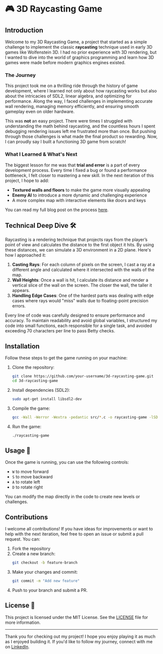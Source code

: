 # 🎮 3D Raycasting Game

## Introduction
Welcome to my 3D Raycasting Game, a project that started as a simple challenge to implement the classic **raycasting** technique used in early 3D games like Wolfenstein 3D. I had no prior experience with 3D rendering, but I wanted to dive into the world of graphics programming and learn how 3D games were made before modern graphics engines existed.

### The Journey
This project took me on a thrilling ride through the history of game development, where I learned not only about how raycasting works but also about the intricacies of SDL2, linear algebra, and optimizing for performance. Along the way, I faced challenges in implementing accurate wall rendering, managing memory efficiently, and ensuring smooth gameplay even on older hardware.


This was **not** an easy project. There were times I struggled with understanding the math behind raycasting, and the countless hours I spent debugging rendering issues left me frustrated more than once. But pushing through those challenges is what made the final product so rewarding. Now, I can proudly say I built a functioning 3D game from scratch!

### What I Learned & What's Next
The biggest lesson for me was that **trial and error** is a part of every development process. Every time I fixed a bug or found a performance bottleneck, I felt closer to mastering a new skill. In the next iteration of this project, I hope to add:
- **Textured walls and floors** to make the game more visually appealing
- **Enemy AI** to introduce a more dynamic and challenging experience
- A more complex map with interactive elements like doors and keys

You can read my full blog post on the process [here](https://www.linkedin.com/posts/kabelo-moncho-02118a1b4_creating-a-3d-raycasting-game-purpose-the-activity-7242097012563730432-mj5o?utm_source=share&utm_medium=member_desktop).

## Technical Deep Dive 🛠️
Raycasting is a rendering technique that projects rays from the player’s point of view and calculates the distance to the first object it hits. By using these distances, we can simulate a 3D environment in a 2D plane. Here's how I approached it:

1. **Casting Rays**: For each column of pixels on the screen, I cast a ray at a different angle and calculated where it intersected with the walls of the map.
2. **Wall Heights**: Once a wall is hit, I calculate its distance and render a vertical slice of the wall on the screen. The closer the wall, the taller it appears.
3. **Handling Edge Cases**: One of the hardest parts was dealing with edge cases where rays would "miss" walls due to floating-point precision errors.

Every line of code was carefully designed to ensure performance and accuracy. To maintain readability and avoid global variables, I structured my code into small functions, each responsible for a single task, and avoided exceeding 70 characters per line to pass Betty checks.

## Installation
Follow these steps to get the game running on your machine:

1. Clone the repository:
    ```bash
    git clone https://github.com/your-username/3d-raycasting-game.git
    cd 3d-raycasting-game
    ```
2. Install dependencies (SDL2):
    ```bash
    sudo apt-get install libsdl2-dev
    ```
3. Compile the game:
    ```bash
    gcc -Wall -Werror -Wextra -pedantic src/*.c -o raycasting-game -lSDL2
    ```
4. Run the game:
    ```bash
    ./raycasting-game
    ```

## Usage 🚀
Once the game is running, you can use the following controls:
- `W` to move forward
- `S` to move backward
- `A` to rotate left
- `D` to rotate right

You can modify the map directly in the code to create new levels or challenges.

## Contributions
I welcome all contributions! If you have ideas for improvements or want to help with the next iteration, feel free to open an issue or submit a pull request. You can:
1. Fork the repository
2. Create a new branch:
    ```bash
    git checkout -b feature-branch
    ```
3. Make your changes and commit:
    ```bash
    git commit -m "Add new feature"
    ```
4. Push to your branch and submit a PR.



## License 📄
This project is licensed under the MIT License. See the [LICENSE](LICENSE) file for more information.

---

Thank you for checking out my project! I hope you enjoy playing it as much as I enjoyed building it. If you'd like to follow my journey, connect with me on [LinkedIn](https://www.linkedin.com/in/kabelo-moncho-02118a1b4?lipi=urn%3Ali%3Apage%3Ad_flagship3_profile_view_base_contact_details%3BSVKGuJkbTLa7OUTcoTayxA%3D%3D).

